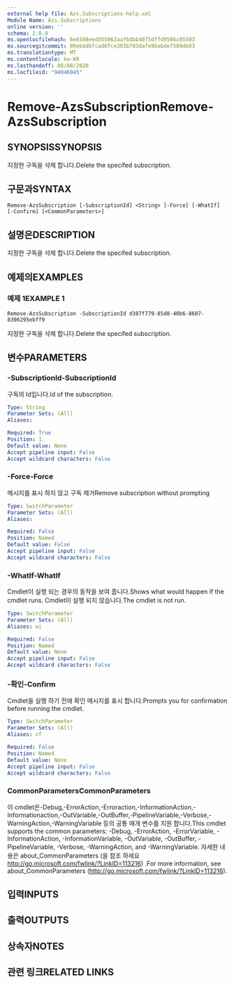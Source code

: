 ```yaml
---
external help file: Azs.Subscriptions-help.xml
Module Name: Azs.Subscriptions
online version: ''
schema: 2.0.0
ms.openlocfilehash: 6e6588eed555062aaf6dbb4075dffd9506c05503
ms.sourcegitcommit: 09eb4dbfcad6fce303b793dafe9bebdef589db03
ms.translationtype: MT
ms.contentlocale: ko-KR
ms.lasthandoff: 08/08/2020
ms.locfileid: "94046945"
---
```

# <span data-ttu-id="1d8b7-101">Remove-AzsSubscription</span><span class="sxs-lookup"><span data-stu-id="1d8b7-101">Remove-AzsSubscription</span></span>

## <span data-ttu-id="1d8b7-102">SYNOPSIS</span><span class="sxs-lookup"><span data-stu-id="1d8b7-102">SYNOPSIS</span></span>
<span data-ttu-id="1d8b7-103">지정한 구독을 삭제 합니다.</span><span class="sxs-lookup"><span data-stu-id="1d8b7-103">Delete the specifed subscription.</span></span>

## <span data-ttu-id="1d8b7-104">구문과</span><span class="sxs-lookup"><span data-stu-id="1d8b7-104">SYNTAX</span></span>

```
Remove-AzsSubscription [-SubscriptionId] <String> [-Force] [-WhatIf] [-Confirm] [<CommonParameters>]
```

## <span data-ttu-id="1d8b7-105">설명은</span><span class="sxs-lookup"><span data-stu-id="1d8b7-105">DESCRIPTION</span></span>
<span data-ttu-id="1d8b7-106">지정한 구독을 삭제 합니다.</span><span class="sxs-lookup"><span data-stu-id="1d8b7-106">Delete the specifed subscription.</span></span>

## <span data-ttu-id="1d8b7-107">예제의</span><span class="sxs-lookup"><span data-stu-id="1d8b7-107">EXAMPLES</span></span>

### <span data-ttu-id="1d8b7-108">예제 1</span><span class="sxs-lookup"><span data-stu-id="1d8b7-108">EXAMPLE 1</span></span>
```
Remove-AzsSubscription -SubscriptionId d387f779-85d8-40b6-8607-8306295ebff9
```

<span data-ttu-id="1d8b7-109">지정한 구독을 삭제 합니다.</span><span class="sxs-lookup"><span data-stu-id="1d8b7-109">Delete the specifed subscription.</span></span>

## <span data-ttu-id="1d8b7-110">변수</span><span class="sxs-lookup"><span data-stu-id="1d8b7-110">PARAMETERS</span></span>

### <span data-ttu-id="1d8b7-111">-SubscriptionId</span><span class="sxs-lookup"><span data-stu-id="1d8b7-111">-SubscriptionId</span></span>
<span data-ttu-id="1d8b7-112">구독의 Id입니다.</span><span class="sxs-lookup"><span data-stu-id="1d8b7-112">Id of the subscription.</span></span>

```yaml
Type: String
Parameter Sets: (All)
Aliases:

Required: True
Position: 1
Default value: None
Accept pipeline input: False
Accept wildcard characters: False
```

### <span data-ttu-id="1d8b7-113">-Force</span><span class="sxs-lookup"><span data-stu-id="1d8b7-113">-Force</span></span>
<span data-ttu-id="1d8b7-114">메시지를 표시 하지 않고 구독 제거</span><span class="sxs-lookup"><span data-stu-id="1d8b7-114">Remove subscription without prompting</span></span>

```yaml
Type: SwitchParameter
Parameter Sets: (All)
Aliases:

Required: False
Position: Named
Default value: False
Accept pipeline input: False
Accept wildcard characters: False
```

### <span data-ttu-id="1d8b7-115">-WhatIf</span><span class="sxs-lookup"><span data-stu-id="1d8b7-115">-WhatIf</span></span>
<span data-ttu-id="1d8b7-116">Cmdlet이 실행 되는 경우의 동작을 보여 줍니다.</span><span class="sxs-lookup"><span data-stu-id="1d8b7-116">Shows what would happen if the cmdlet runs.</span></span>
<span data-ttu-id="1d8b7-117">Cmdlet이 실행 되지 않습니다.</span><span class="sxs-lookup"><span data-stu-id="1d8b7-117">The cmdlet is not run.</span></span>

```yaml
Type: SwitchParameter
Parameter Sets: (All)
Aliases: wi

Required: False
Position: Named
Default value: None
Accept pipeline input: False
Accept wildcard characters: False
```

### <span data-ttu-id="1d8b7-118">-확인</span><span class="sxs-lookup"><span data-stu-id="1d8b7-118">-Confirm</span></span>
<span data-ttu-id="1d8b7-119">Cmdlet을 실행 하기 전에 확인 메시지를 표시 합니다.</span><span class="sxs-lookup"><span data-stu-id="1d8b7-119">Prompts you for confirmation before running the cmdlet.</span></span>

```yaml
Type: SwitchParameter
Parameter Sets: (All)
Aliases: cf

Required: False
Position: Named
Default value: None
Accept pipeline input: False
Accept wildcard characters: False
```

### <span data-ttu-id="1d8b7-120">CommonParameters</span><span class="sxs-lookup"><span data-stu-id="1d8b7-120">CommonParameters</span></span>
<span data-ttu-id="1d8b7-121">이 cmdlet은-Debug,-ErrorAction,-Erroraction,-InformationAction,-Informationaction,-OutVariable,-OutBuffer,-PipelineVariable,-Verbose,-WarningAction,-WarningVariable 등의 공통 매개 변수를 지원 합니다.</span><span class="sxs-lookup"><span data-stu-id="1d8b7-121">This cmdlet supports the common parameters: -Debug, -ErrorAction, -ErrorVariable, -InformationAction, -InformationVariable, -OutVariable, -OutBuffer, -PipelineVariable, -Verbose, -WarningAction, and -WarningVariable.</span></span> <span data-ttu-id="1d8b7-122">자세한 내용은 about_CommonParameters (을 참조 하세요 http://go.microsoft.com/fwlink/?LinkID=113216) .</span><span class="sxs-lookup"><span data-stu-id="1d8b7-122">For more information, see about_CommonParameters (http://go.microsoft.com/fwlink/?LinkID=113216).</span></span>

## <span data-ttu-id="1d8b7-123">입력</span><span class="sxs-lookup"><span data-stu-id="1d8b7-123">INPUTS</span></span>

## <span data-ttu-id="1d8b7-124">출력</span><span class="sxs-lookup"><span data-stu-id="1d8b7-124">OUTPUTS</span></span>

## <span data-ttu-id="1d8b7-125">상속자</span><span class="sxs-lookup"><span data-stu-id="1d8b7-125">NOTES</span></span>

## <span data-ttu-id="1d8b7-126">관련 링크</span><span class="sxs-lookup"><span data-stu-id="1d8b7-126">RELATED LINKS</span></span>
